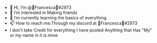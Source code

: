 - 👋 Hi, I’m @🖤Francesca🖤#2973
- 👀 I’m interested in Making friends
- 🌱 I’m currently learning the basics of everything
- 📫 How to reach me:Through my discord at 🖤Francesca🖤#2973
- I don't take Credit for everything I have posted Anything that Has "My" or my name in it is mine

<!---
Ryuko Matoi/Ryuko Matoi is a ✨ special ✨ repository because its `README.md` (this file) appears on your GitHub profile.
You can click the Preview link to take a look at your changes.
--->
